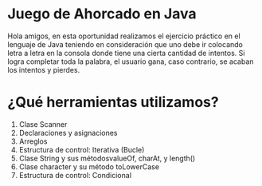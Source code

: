 # Juego de Ahorcado en Java

Hola amigos, en esta oportunidad realizamos el ejercicio práctico en el lenguaje de Java teniendo en consideración que uno debe ir colocando letra a letra en la consola donde tiene una cierta cantidad de intentos. Si logra completar toda la palabra, el usuario gana, caso contrario, se acaban los intentos y pierdes.


# ¿Qué herramientas utilizamos?

1. Clase Scanner
2. Declaraciones y asignaciones
3. Arreglos
4. Estructura de control: Iterativa (Bucle)
5. Clase String y sus métodosvalueOf, charAt, y length()
6. Clase character y su método toLowerCase
7. Estructura de control: Condicional

